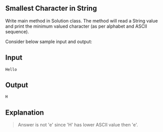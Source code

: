 ## Smallest Character in String

Write main method in Solution class. 
The method will read a String value and print the minimum valued character (as per alphabet and ASCII sequence).

Consider below sample input and output:

## Input
    Hello 

## Output
    H

## Explanation
> Answer is not 'e' since 'H' has lower ASCII value then 'e'.
